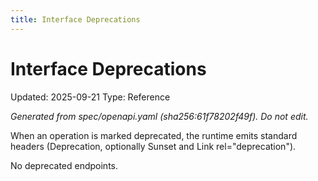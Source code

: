 ```yaml
---
title: Interface Deprecations
---
```


# Interface Deprecations
Updated: 2025-09-21
Type: Reference

_Generated from spec/openapi.yaml (sha256:61f78202f49f). Do not edit._

When an operation is marked deprecated, the runtime emits standard headers (Deprecation, optionally Sunset and Link rel="deprecation").

No deprecated endpoints.
